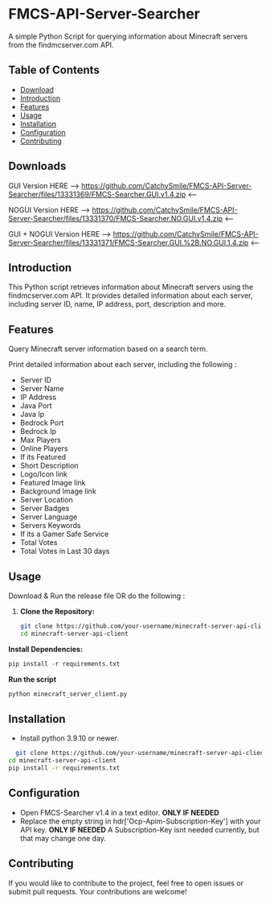 # FMCS-API-Server-Searcher
A simple Python Script for querying information about Minecraft servers from the findmcserver.com API.

## Table of Contents

- [Download](#Downloads)
- [Introduction](#introduction)
- [Features](#features)
- [Usage](#usage)
- [Installation](#installation)
- [Configuration](#configuration)
- [Contributing](#contributing)

## Downloads
GUI Version HERE --> https://github.com/CatchySmile/FMCS-API-Server-Searcher/files/13331369/FMCS-Searcher.GUI.v1.4.zip <--

NOGUI Version HERE --> https://github.com/CatchySmile/FMCS-API-Server-Searcher/files/13331370/FMCS-Searcher.NO.GUI.v1.4.zip <--

GUI + NOGUI Version HERE --> https://github.com/CatchySmile/FMCS-API-Server-Searcher/files/13331371/FMCS-Searcher.GUI.%2B.NO.GUI.1.4.zip <--

## Introduction

This Python script retrieves information about Minecraft servers using the findmcserver.com API. It provides detailed information about each server, including server ID, name, IP address, port, description and more.

## Features

Query Minecraft server information based on a search term.

Print detailed information about each server, including the following :

- Server ID
- Server Name
- IP Address
- Java Port
- Java Ip
- Bedrock Port
- Bedrock Ip
- Max Players
- Online Players
- If its Featured
- Short Description
- Logo/Icon link
- Featured Image link
- Background Image link
- Server Location
- Server Badges
- Server Language
- Servers Keywords
- If its a Gamer Safe Service
- Total Votes
- Total Votes in Last 30 days
## Usage

Download & Run the release file OR do the following :

1. **Clone the Repository:**
   ```bash
   git clone https://github.com/your-username/minecraft-server-api-client.git
   cd minecraft-server-api-client
   ```
**Install Dependencies:**
```py
pip install -r requirements.txt
```
**Run the script**
```py
python minecraft_server_client.py
```
## Installation
- Install python 3.9.10 or newer.

```bash
  git clone https://github.com/your-username/minecraft-server-api-client.git
cd minecraft-server-api-client
pip install -r requirements.txt
```

## Configuration

- Open FMCS-Searcher v1.4 in a text editor. **ONLY IF NEEDED**
- Replace the empty string in hdr['Ocp-Apim-Subscription-Key'] with your API key. **ONLY IF NEEDED**
A Subscription-Key isnt needed currently, but that may change one day.

## Contributing
If you would like to contribute to the project, feel free to open issues or submit pull requests. Your contributions are welcome!
